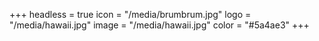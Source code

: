 +++
headless = true
icon = "/media/brumbrum.jpg"
logo = "/media/hawaii.jpg"
image = "/media/hawaii.jpg"
color = "#5a4ae3"
+++
